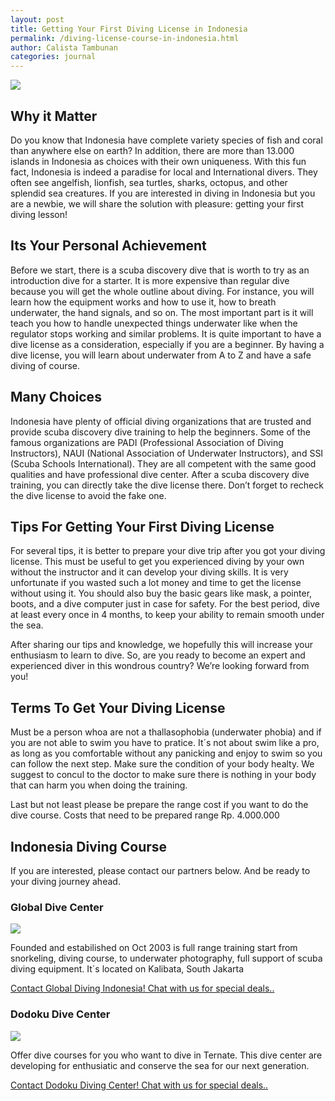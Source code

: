 ```yaml
---
layout: post
title: Getting Your First Diving License in Indonesia
permalink: /diving-license-course-in-indonesia.html
author: Calista Tambunan
categories: journal
---
```


<img src="https://i.imgur.com/ORp6bUR.jpg" class="post-feat-img img-responsive" />

## Why it Matter

Do you know that Indonesia have complete variety species of fish and coral than anywhere else on earth? In addition, there are more than 13.000 islands in Indonesia as choices with their own uniqueness. With this fun fact, Indonesia is indeed a paradise for local and International divers. They often see angelfish, lionfish, sea turtles, sharks, octopus, and other splendid sea creatures. If you are interested in diving in Indonesia but you are a newbie, we will share the solution with pleasure: getting your first diving lesson!

## Its Your Personal Achievement

Before we start, there is a scuba discovery dive that is worth to try as an introduction dive for a starter. It is more expensive than regular dive because you will get the whole outline about diving. For instance, you will learn how the equipment works and how to use it, how to breath underwater, the hand signals, and so on. The most important part is it will teach you how to handle unexpected things underwater like when the regulator stops working and similar problems. It is quite important to have a dive license as a consideration, especially if you are a beginner. By having a dive license, you will learn about underwater from A to Z and have a safe diving of course. 

## Many Choices

Indonesia have plenty of official diving organizations that are trusted and provide scuba discovery dive training to help the beginners. Some of the famous organizations are PADI (Professional Association of Diving Instructors), NAUI (National Association of Underwater Instructors), and SSI (Scuba Schools International). They are all competent with the same good qualities and have professional dive center. After a scuba discovery dive training, you can directly take the dive license there. Don’t forget to recheck the dive license to avoid the fake one. 

## Tips For Getting Your First Diving License

For several tips, it is better to prepare your dive trip after you got your diving license. This must be useful to get you experienced diving by your own without the instructor and it can develop your diving skills. It is very unfortunate if you wasted such a lot money and time to get the license without using it. You should also buy the basic gears like mask, a pointer, boots, and a dive computer just in case for safety. For the best period, dive at least every once in 4 months, to keep your ability to remain smooth under the sea.

After sharing our tips and knowledge, we hopefully this will increase your enthusiasm to learn to dive. So, are you ready to become an expert and experienced diver in this wondrous country? We’re looking forward from you!

## Terms To Get Your Diving License

Must be a person whoa are not a thallasophobia (underwater phobia) and if you are not able to swim you have to pratice. It´s not about swim like a pro, as long as you comfortable without any panicking and enjoy to swim so you can follow the next step.
Make sure the condition of your body healty. We suggest to concul to the doctor to make sure there is nothing in your body that can harm you when doing the training. 

Last but not least please be prepare the range cost if you want to do the dive course. Costs that need to be prepared range Rp. 4.000.000

## Indonesia Diving Course

If you are interested, please contact our partners below. And be ready to your diving journey ahead.

### Global Dive Center

<img src="https://i.imgur.com/bxutucg.jpg" class="img-responsive post-child-img" />

Founded and estabilished on Oct 2003 is full range training start from snorkeling, diving course, to underwater photography, full support of scuba diving equipment. It´s located on Kalibata, South Jakarta

<a href="https://web.whatsapp.com/send?phone={{site.wa}}&amp;text=Hi,%20E-Nyelam%20i%20need%20info%20for%20diving%20course" class="cta--in--page">Contact Global Diving Indonesia! Chat with us for special deals..</a>

### Dodoku Dive Center 

<img src="https://i.imgur.com/I9eVDqh.jpg" class="img-responsive post-child-img" />

Offer dive courses for you who want to dive in Ternate. This dive center are developing for enthusiatic and conserve the sea for our next generation. 

<a href="https://web.whatsapp.com/send?phone={{site.wa}}&amp;text=Hi,%20E-Nyelam%20i%20need%20info%20for%20diving%20course" class="cta--in--page">Contact Dodoku Diving Center! Chat with us for special deals..</a>
